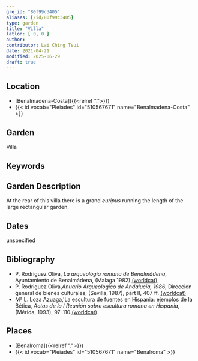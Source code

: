 ```yaml
---
gre_id: "80f99c3405"
aliases: [/id/80f99c3405]
type: garden
title: "Villa"
latlon: [ 0, 0 ]
author:
contributor: Lai Ching Tsui
date: 2021-04-21
modified: 2025-06-29
draft: true
---
```


## Location

- [Benalmadena-Costa]({{<relref ".">}})
- {{< id vocab="Pleiades" id="510567671" name="Benalmadena-Costa" >}}

## Garden

Villa

## Keywords

<!-- [no keyword] -->

## Garden Description

At the rear of this villa there is a grand *euripus* running the length of the large rectangular garden.

<!-- ## Maps -->

<!-- ## Plans -->

<!-- ## Images -->

## Dates

unspecified

## Bibliography

* P. Rodriguez Oliva, *La arqueológia romana de Benalmádena*, Ayuntamiento de Benalmádena, (Malaga 1982).[(worldcat)](https://search.worldcat.org/title/1123848744)
* P. Rodriguez Oliva,*Anuario Arqueologico de Andalucia, 1986*, Direccion general de bienes culturales, (Sevilla, 1987), part II, 407 ff. [(worldcat)](https://search.worldcat.org/title/491540528)
* Mª L. Loza Azuaga,'La escultura de fuentes en Hispania: ejemplos de la Bética, *Actas de la I Reunión sobre escultura romana en Hispania*, (Mérida, 1993), 97-110.[(worldcat)](https://search.worldcat.org/title/884615852)

## Places

- [Benalroma]{{<relref ".">}})
- {{< id vocab="Pleiades" id="510567671" name="Benalroma" >}}
